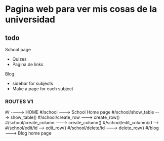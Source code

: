 # Pagina web para ver mis cosas de la universidad
## todo
School page
* Quizes
* Pagina de links

Blog 
* sidebar for subjects
* Make a page for each subject  


### ROUTES V1

#/ ----> HOME
#/school ---> School Home page
#/school/show_table ---> show_table()
#/school/create_row ---> create_row()
#/school/create_column ---> create_column()
#/school/edit_column/id --> 
#/school/edit/id --> edit_row()
#/school/delete/id ---> delete_row()
#/blog ---> Blog home page
